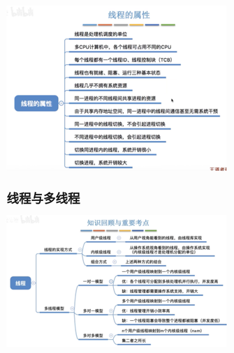 


![输入图片说明](/imgs/2025-09-11/DYwOhxZG3QwNAUzR.png)

# 线程与多线程
![输入图片说明](/imgs/2025-09-11/5LdrGFC4DLYsz2B1.png)
<!--stackedit_data:
eyJoaXN0b3J5IjpbLTE0MjIxMTA4NzQsLTgyNzUzMTA3Ml19
-->